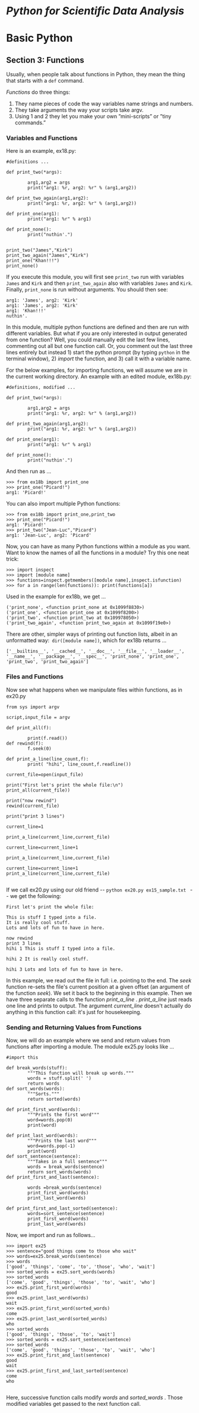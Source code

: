 # _Python for Scientific Data Analysis_


#  Basic Python
## Section 3: Functions

Usually, when people talk about functions in Python, they mean the thing that starts with a ``def`` command.   

_Functions_ do three things:

1. They name pieces of code the way variables name strings and numbers.
2. They take arguments the way your scripts take argv.
3. Using 1 and 2 they let you make your own ”mini-scripts” or ”tiny commands.”

### Variables and Functions

Here is an example, ex18.py: 

```
#definitions ...

def print_two(*args):

        arg1,arg2 = args
        print("arg1: %r, arg2: %r" % (arg1,arg2))

def print_two_again(arg1,arg2):
        print("arg1: %r, arg2: %r" % (arg1,arg2))

def print_one(arg1):
        print("arg1: %r" % arg1)

def print_none():
        print("nuthin'.")


print_two("James","Kirk")
print_two_again("James","Kirk")
print_one("Khan!!!")
print_none()

```

If you execute this module, you will first see ```print_two``` run with variables ``James`` and ``Kirk`` and then ``print_two_again`` also with variables ``James`` and ``Kirk``.   Finally, ``print_none`` is run without arguments.  You should then see: 

```
arg1: 'James', arg2: 'Kirk'
arg1: 'James', arg2: 'Kirk'
arg1: 'Khan!!!'
nuthin'.

```

In this module, multiple python functions are defined and then are run with different variables.   But what if you are only interested in output generated from one function?  Well, you could manually edit the last few lines, commenting out all but one function call.  Or, you comment out the last three lines entirely but instead 1) start the python prompt (by typing ```python``` in the terminal window), 2) _import_ the function, and 3) call it with a variable name.   

For the below examples, for importing functions, we will assume we are in the current working directory.
An example with an edited module, ex18b.py:

```
#definitions, modified ...

def print_two(*args):

        arg1,arg2 = args
        print("arg1: %r, arg2: %r" % (arg1,arg2))

def print_two_again(arg1,arg2):
        print("arg1: %r, arg2: %r" % (arg1,arg2))

def print_one(arg1):
        print("arg1: %r" % arg1)

def print_none():
        print("nuthin'.")

```
And then run as ...

```
>>> from ex18b import print_one
>>> print_one("Picard!")
arg1: 'Picard!'

```

You can also import multiple Python functions:

```
>>> from ex18b import print_one,print_two
>>> print_one("Picard!")
arg1: 'Picard!'
>>> print_two("Jean-Luc","Picard")
arg1: 'Jean-Luc', arg2: 'Picard'

```

Now, you can have as many Python functions within a module as you want.   Want to know the names of all the functions in a module?   Try this one neat trick:

```
>>> import inspect
>>> import [module name]
>>> functions=inspect.getmembers([module name],inspect.isfunction)
>>> for a in range(len(functions)): print(functions[a])

```

Used in the example for ex18b, we get ...

```
('print_none', <function print_none at 0x1099f8830>)
('print_one', <function print_one at 0x1099f8200>)
('print_two', <function print_two at 0x109978050>)
('print_two_again', <function print_two_again at 0x1099f19e0>)
```

There are other, simpler ways of printing out function lists, albeit in an unformatted way:```
dir([module name])```, which for ex18b returns ...

```
['__builtins__', '__cached__', '__doc__', '__file__', '__loader__', '__name__', '__package__', '__spec__', 'print_none', 'print_one', 'print_two', 'print_two_again']
```

### Files and Functions

Now see what happens when we manipulate files within functions, as in ex20.py

```
from sys import argv

script,input_file = argv

def print_all(f):

        print(f.read())
def rewind(f):
        f.seek(0)

def print_a_line(line_count,f):
        print( "hihi", line_count,f.readline())

current_file=open(input_file)

print("First let's print the whole file:\n")
print_all(current_file))

print("now rewind")
rewind(current_file)

print("print 3 lines")

current_line=1

print_a_line(current_line,current_file)

current_line=current_line+1

print_a_line(current_line,current_file)

current_line=current_line+1
print_a_line(current_line,current_file)


```

If we call ex20.py using our old friend -- ```python ex20.py ex15_sample.txt ``` -- we get the following:

```
First let's print the whole file:

This is stuff I typed into a file.
It is really cool stuff.
Lots and lots of fun to have in here.

now rewind
print 3 lines
hihi 1 This is stuff I typed into a file.

hihi 2 It is really cool stuff.

hihi 3 Lots and lots of fun to have in here.
```

In this example, we read out the file in full: i.e. pointing to the end.   The _seek_ function re-sets the file's current position at a given offset (an argument of the function _seek_).   We set it back to the beginning in this example.   Then we have three separate calls to the function _print\_a\_line_ . _print\_a\_line_ just reads one line and prints to output.   The argument _current\_line_ doesn't actually do anything in this function call: it's just for housekeeping.

### Sending and Returning Values from Functions

Now, we will do an example where we send and return values from functions after importing a module.  The module ex25.py looks like ...

```
#import this

def break_words(stuff):
        """This function will break up words."""
        words = stuff.split(' ')
        return words
def sort_words(words):
        """Sorts."""
        return sorted(words)

def print_first_word(words):
        """Prints the first word"""
        word=words.pop(0)
        print(word)

def print_last_word(words):
        """Prints the last word"""
        word=words.pop(-1)
        print(word)
def sort_sentence(sentence):
        """Takes in a full sentence"""
        words = break_words(sentence)
        return sort_words(words)
def print_first_and_last(sentence):

        words =break_words(sentence)
        print_first_word(words)
        print_last_word(words)

def print_first_and_last_sorted(sentence):
        words=sort_sentence(sentence)
        print_first_word(words)
        print_last_word(words)

```

Now, we import and run as follows...

```
>>> import ex25
>>> sentence="good things come to those who wait"
>>> words=ex25.break_words(sentence)
>>> words
['good', 'things', 'come', 'to', 'those', 'who', 'wait']
>>> sorted_words = ex25.sort_words(words)
>>> sorted_words
['come', 'good', 'things', 'those', 'to', 'wait', 'who']
>>> ex25.print_first_word(words)
good
>>> ex25.print_last_word(words)
wait
>>> ex25.print_first_word(sorted_words)
come
>>> ex25.print_last_word(sorted_words)
who
>>> sorted_words
['good', 'things', 'those', 'to', 'wait']
>>> sorted_words = ex25.sort_sentence(sentence)
>>> sorted_words
['come', 'good', 'things', 'those', 'to', 'wait', 'who']
>>> ex25.print_first_and_last(sentence)
good
wait
>>> ex25.print_first_and_last_sorted(sentence)
come
who


```
Here, successive function calls modify _words_ and _sorted\_words_ .  Those modified variables get passed to the next function call.


```python

```

